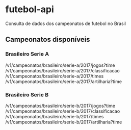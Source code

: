 # futebol-api

Consulta de dados dos campeonatos de futebol no Brasil

## Campeonatos disponíveis

### Brasileiro Serie A
/v1/campeonatos/brasileiro/serie-a/2017/jogos?time
/v1/campeonatos/brasileiro/serie-a/2017/classificacao
/v1/campeonatos/brasileiro/serie-a/2017/times
/v1/campeonatos/brasileiro/serie-a/2017/artilharia?time

### Brasileiro Serie B
/v1/campeonatos/brasileiro/serie-b/2017/jogos?time
/v1/campeonatos/brasileiro/serie-b/2017/classificacao
/v1/campeonatos/brasileiro/serie-b/2017/times
/v1/campeonatos/brasileiro/serie-b/2017/artilharia?time
